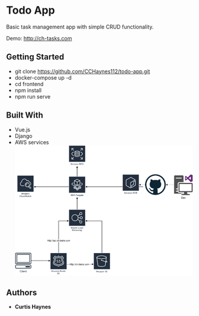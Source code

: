 # Todo App

Basic task management app with simple CRUD functionality.

Demo: http://ch-tasks.com

## Getting Started

* git clone https://github.com/CCHaynes112/todo-app.git
* docker-compose up -d
* cd frontend
* npm install
* npm run serve

## Built With

* Vue.js
* Django
* AWS services
![AWS Diagram Image](https://github.com/CCHaynes112/todo-app/blob/master/AWS%20Architecture.png)

## Authors

* **Curtis Haynes**